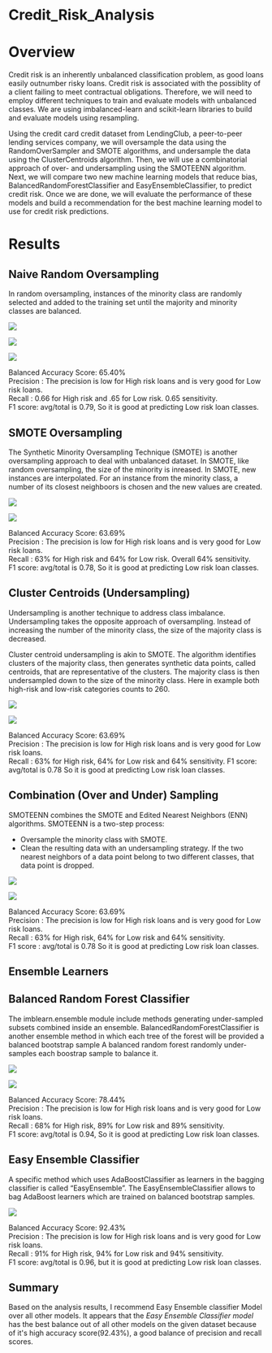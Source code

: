 # Credit_Risk_Analysis
# Overview

Credit risk is an inherently unbalanced classification problem, as good loans easily outnumber risky loans. Credit risk is associated with the possiblity of a client failing to meet contractual obligations. Therefore, we will need to employ different techniques to train and evaluate models with unbalanced classes. We are using imbalanced-learn and scikit-learn libraries to build and evaluate models using resampling.

Using the credit card credit dataset from LendingClub, a peer-to-peer lending services company, we will oversample the data using the RandomOverSampler and SMOTE algorithms, and undersample the data using the ClusterCentroids algorithm. Then, we will use a combinatorial approach of over- and undersampling using the SMOTEENN algorithm. Next, we will compare two new machine learning models that reduce bias, BalancedRandomForestClassifier and EasyEnsembleClassifier, to predict credit risk. Once we are done, we will evaluate the performance of these models and build a recommendation for the best machine learning model to use for credit risk predictions.

# Results
## Naive Random Oversampling

In random oversampling, instances of the minority class are randomly selected and added to the training set until the majority and minority classes are balanced.

![](Resources/Naive_0.png?raw=true)

![](Resources/Naive_1.png?raw=true)

![](Resources/Naive_2.png?raw=true)

Balanced Accuracy Score: 65.40%  
Precision : The precision is low for High risk loans and is very good for Low risk loans.  
Recall : 0.66 for High risk and .65 for Low risk. 0.65 sensitivity.  
F1 score: avg/total is 0.79, So it is good at predicting Low risk loan classes.

## SMOTE Oversampling

The Synthetic Minority Oversampling Technique (SMOTE) is another oversampling approach to deal with unbalanced dataset. In SMOTE, like random oversampling, the size of the minority is inreased. In SMOTE, new instances are interpolated. For an instance from the minority class, a number of its closest neighboors is chosen and the new values are created.

![](Resources/SMOTE_1.png?raw=true)

![](Resources/SMOTE_2.png?raw=true)

Balanced Accuracy Score: 63.69%  
Precision : The precision is low for High risk loans and is very good for Low risk loans.  
Recall : 63% for High risk and 64% for Low risk. Overall 64% sensitivity.  
F1 score: avg/total is 0.78, So it is good at predicting Low risk loan classes.

## Cluster Centroids (Undersampling)
Undersampling is another technique to address class imbalance. Undersampling takes the opposite approach of oversampling. Instead of increasing the number of the minority class, the size of the majority class is decreased.

Cluster centroid undersampling is akin to SMOTE. The algorithm identifies clusters of the majority class, then generates synthetic data points, called centroids, that are representative of the clusters. The majority class is then undersampled down to the size of the minority class. Here in example both high-risk and low-risk categories counts to 260.



![](Resources/Cluster_centroid_1.png?raw=true)

![](Resources/Cluster_centroid_2.png?raw=true)

Balanced Accuracy Score: 63.69%  
Precision : The precision is low for High risk loans and is very good for Low risk loans.  
Recall : 63% for High risk, 64% for Low risk and 64% sensitivity.
F1 score: avg/total is 0.78 So it is good at predicting Low risk loan classes.

## Combination (Over and Under) Sampling

SMOTEENN combines the SMOTE and Edited Nearest Neighbors (ENN) algorithms. SMOTEENN is a two-step process:

* Oversample the minority class with SMOTE.
* Clean the resulting data with an undersampling strategy. If the two nearest neighbors of a data point belong to two different classes, that data point is dropped.

![](Resources/SMOTEENN_1.png?raw=true)

![](Resources/SMOTEENN_2.png?raw=true)

Balanced Accuracy Score: 63.69%  
Precision : The precision is low for High risk loans and is very good for Low risk loans.  
Recall : 63% for High risk, 64% for Low risk and 64% sensitivity.  
F1 score : avg/total is 0.78 So it is good at predicting Low risk loan classes.


## **Ensemble Learners**
## Balanced Random Forest Classifier

The imblearn.ensemble module include methods generating under-sampled subsets combined inside an ensemble. BalancedRandomForestClassifier is another ensemble method in which each tree of the forest will be provided a balanced bootstrap sample
A balanced random forest randomly under-samples each boostrap sample to balance it.


![](Resources/Ensemble_0.png?raw=true)

![](Resources/BalancedRandomForestClassifier_1.png?raw=true)


Balanced Accuracy Score: 78.44%  
Precision : The precision is low for High risk loans and is very good for Low risk loans.  
Recall : 68% for High risk, 89% for Low risk and 89% sensitivity.  
F1 score: avg/total is 0.94, So it is good at predicting Low risk loan classes.

## Easy Ensemble Classifier
A specific method which uses AdaBoostClassifier as learners in the bagging classifier is called “EasyEnsemble”. The EasyEnsembleClassifier allows to bag AdaBoost learners which are trained on balanced bootstrap samples.


![](Resources/EasyEnsembleClassifier_1.png?raw=true)


Balanced Accuracy Score: 92.43%  
Precision : The precision is low for High risk loans and is very good for Low risk loans.  
Recall : 91% for High risk, 94% for Low risk and 94% sensitivity.  
F1 score: avg/total is 0.96, but it is good at predicting Low risk loan classes.

## Summary

Based on the analysis results, I recommend Easy Ensemble classifier Model over all other models. It appears that the *Easy Ensemble Classifier model* has the best balance out of all other models on the given dataset because of it's high accuracy score(92.43%), a good balance of precision and recall scores.




